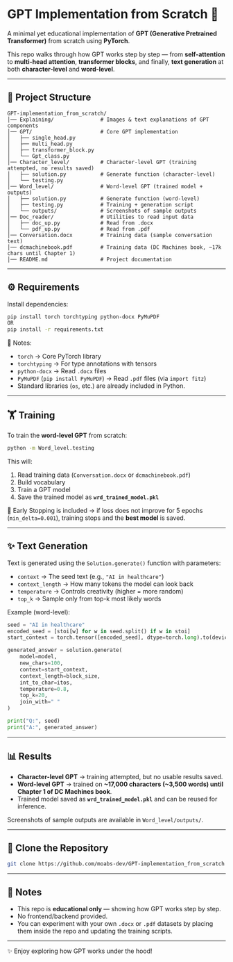 # GPT Implementation from Scratch 🚀  

A minimal yet educational implementation of **GPT (Generative Pretrained Transformer)** from scratch using **PyTorch**.  

This repo walks through how GPT works step by step — from **self-attention** to **multi-head attention**, **transformer blocks**, and finally, **text generation** at both **character-level** and **word-level**.  

---

## 📂 Project Structure  

```
GPT-implementation_from_scratch/
│── Explaining/               # Images & text explanations of GPT components
│── GPT/                      # Core GPT implementation
│   ├── single_head.py
│   ├── multi_head.py
│   ├── transformer_block.py
│   └── Gpt_class.py
│── Character_level/          # Character-level GPT (training attempted, no results saved)
│   ├── solution.py           # Generate function (character-level)
│   └── testing.py
│── Word_level/               # Word-level GPT (trained model + outputs)
│   ├── solution.py           # Generate function (word-level)
│   ├── testing.py            # Training + generation script
│   └── outputs/              # Screenshots of sample outputs
│── Doc_reader/               # Utilities to read input data
│   ├── doc_up.py             # Read from .docx
│   └── pdf_up.py             # Read from .pdf
│── Conversation.docx         # Training data (sample conversation text)
│── dcmachinebook.pdf         # Training data (DC Machines book, ~17k chars until Chapter 1)
│── README.md                 # Project documentation
```

---

## ⚙️ Requirements  

Install dependencies:  

```bash
pip install torch torchtyping python-docx PyMuPDF
OR
pip install -r requirements.txt
```

📌 Notes:  
- `torch` → Core PyTorch library  
- `torchtyping` → For type annotations with tensors  
- `python-docx` → Read `.docx` files  
- `PyMuPDF` (`pip install PyMuPDF`) → Read `.pdf` files (via `import fitz`)  
- Standard libraries (`os`, etc.) are already included in Python.  


---

## 🏋️ Training  

To train the **word-level GPT** from scratch:  

```bash
python -m Word_level.testing
```

This will:  
1. Read training data (`Conversation.docx` or `dcmachinebook.pdf`)  
2. Build vocabulary  
3. Train a GPT model  
4. Save the trained model as **`wrd_trained_model.pkl`**  

📌 Early Stopping is included → if loss does not improve for 5 epochs (`min_delta=0.001`), training stops and the **best model** is saved.  

---

## ✨ Text Generation  

Text is generated using the `Solution.generate()` function with parameters:  

- `context` → The seed text (e.g., `"AI in healthcare"`)  
- `context_length` → How many tokens the model can look back  
- `temperature` → Controls creativity (higher = more random)  
- `top_k` → Sample only from top-k most likely words  

Example (word-level):  

```python
seed = "AI in healthcare"
encoded_seed = [stoi[w] for w in seed.split() if w in stoi]
start_context = torch.tensor([encoded_seed], dtype=torch.long).to(device)

generated_answer = solution.generate(
    model=model,
    new_chars=100,
    context=start_context,
    context_length=block_size,
    int_to_char=itos,
    temperature=0.8,
    top_k=20,
    join_with=" "
)

print("Q:", seed)
print("A:", generated_answer)
```

---

## 📊 Results  

- **Character-level GPT** → training attempted, but no usable results saved.  
- **Word-level GPT** → trained on **~17,000 characters (~3,500 words) until Chapter 1 of DC Machines book**.  
- Trained model saved as **`wrd_trained_model.pkl`** and can be reused for inference.  

Screenshots of sample outputs are available in `Word_level/outputs/`.  

---

## 🔗 Clone the Repository  

```bash
git clone https://github.com/moabs-dev/GPT-implementation_from_scratch
```

---

## 📜 Notes  

- This repo is **educational only** — showing how GPT works step by step.  
- No frontend/backend provided.  
- You can experiment with your own `.docx` or `.pdf` datasets by placing them inside the repo and updating the training scripts.  

---

✨ Enjoy exploring how GPT works under the hood!  
